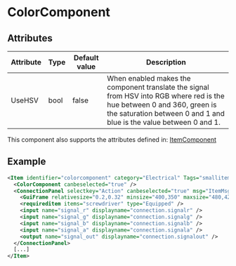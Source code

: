 # ColorComponent


## Attributes

| Attribute|Type|Default value|Description |
| ---|---|---|--- |
| UseHSV|bool|false|When enabled makes the component translate the signal from HSV into RGB where red is the hue between 0 and 360, green is the saturation between 0 and 1 and blue is the value between 0 and 1. |

This component also supports the attributes defined in: [ItemComponent](ItemComponent.md)


## Example
```xml
<Item identifier="colorcomponent" category="Electrical" Tags="smallitem,logic" maxstacksize="8" linkable="false" cargocontaineridentifier="metalcrate" scale="0.5" impactsoundtag="impact_metal_light" isshootable="true">
  <ColorComponent canbeselected="true" />
  <ConnectionPanel selectkey="Action" canbeselected="true" msg="ItemMsgRewireScrewdriver" hudpriority="10">
    <GuiFrame relativesize="0.2,0.32" minsize="400,350" maxsize="480,420" anchor="Center" style="ConnectionPanel" />
    <requireditem items="screwdriver" type="Equipped" />
    <input name="signal_r" displayname="connection.signalr" />
    <input name="signal_g" displayname="connection.signalg" />
    <input name="signal_b" displayname="connection.signalb" />
    <input name="signal_a" displayname="connection.signala" />
    <output name="signal_out" displayname="connection.signalout" />
  </ConnectionPanel>
  [...]
</Item>
```

